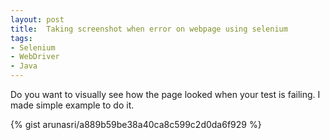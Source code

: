 ```yaml
---
layout: post
title:  Taking screenshot when error on webpage using selenium
tags:
- Selenium
- WebDriver
- Java
---
```

Do you want to visually see how the page looked when your test is failing. I made simple example to do it.


{% gist arunasri/a889b59be38a40ca8c599c2d0da6f929 %}
